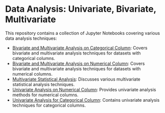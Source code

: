 # Data Analysis: Univariate, Bivariate, Multivariate

This repository contains a collection of Jupyter Notebooks covering various data analysis techniques:

- [Bivariate and Multivariate Analysis on Categorical Column](Bivariate_and_Multivariate_Analysis_on_Categorical_Column.ipynb): Covers bivariate and multivariate analysis techniques for datasets with categorical columns.
- [Bivariate and Multivariate Analysis on Numerical Column](Bivariate_and_Multivariate_Analysis_on_Numerical_Column.ipynb): Covers bivariate and multivariate analysis techniques for datasets with numerical columns.
- [Multivariate Statistical Analysis](Multivariate_Statistical_Analysis.md): Discusses various multivariate statistical analysis techniques.
- [Univariate Analysis on Numerical Column](Univariate_Analysis_on_Numerical_Column.md): Provides univariate analysis methods for numerical columns.
- [Univariate Analysis for Categorical Column](univariate_analysis_for_categorical_column.ipynb): Contains univariate analysis techniques for categorical columns.
